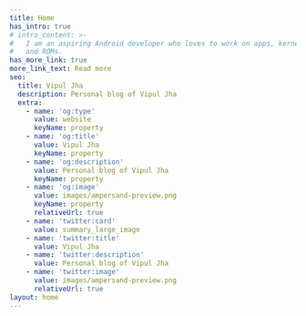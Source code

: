 ```yaml
---
title: Home
has_intro: true
# intro_content: >-
#   I am an aspiring Android developer who loves to work on apps, kernels, scripts
#   and ROMs.
has_more_link: true
more_link_text: Read more
seo:
  title: Vipul Jha
  description: Personal blog of Vipul Jha
  extra:
    - name: 'og:type'
      value: website
      keyName: property
    - name: 'og:title'
      value: Vipul Jha
      keyName: property
    - name: 'og:description'
      value: Personal blog of Vipul Jha
      keyName: property
    - name: 'og:image'
      value: images/ampersand-preview.png
      keyName: property
      relativeUrl: true
    - name: 'twitter:card'
      value: summary_large_image
    - name: 'twitter:title'
      value: Vipul Jha
    - name: 'twitter:description'
      value: Personal blog of Vipul Jha
    - name: 'twitter:image'
      value: images/ampersand-preview.png
      relativeUrl: true
layout: home
---
```

